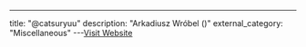 ---
title: "@catsuryuu"
description: "Arkadiusz Wróbel ()"
external_category: "Miscellaneous"
---[Visit Website](https://github.com/catsuryuu)

